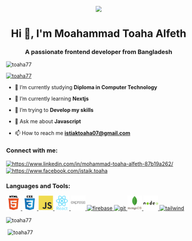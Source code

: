 <div align='center'>
   <img src='https://img.freepik.com/free-photo/flat-lay-workstation-with-copy-space-laptop_23-2148430879.jpg?w=826&t=st=1702143279~exp=1702143879~hmac=c0837f0b85fea32ba9378b0746610de4d6b2d2f614057515c7a0b2db7764a2eb' />
</div>
<h1 align="center">Hi 👋, I'm Moahammad Toaha Alfeth</h1>
<h3 align="center">A passionate frontend developer from Bangladesh</h3>

<p align="left"> <img src="https://komarev.com/ghpvc/?username=toaha77&label=Profile%20views&color=0e75b6&style=flat" alt="toaha77" /> </p>

<p align="left"> <a href="https://github.com/ryo-ma/github-profile-trophy"><img src="https://github-profile-trophy.vercel.app/?username=toaha77" alt="toaha77" /></a> </p>

- 🔭 I’m currently studying **Diploma in Computer Technology**
- 🌱 I’m currently learning **Nextjs**
- 🤝 I’m trying to **Develop my skills**
- 💬 Ask me about **Javascript**

- 📫 How to reach me **istiaktoaha07@gmail.com**

<h3 align="left">Connect with me:</h3>
<p align="left">
<a href="https://linkedin.com/in/https://www.linkedin.com/in/mohammad-toaha-alfeth-87b19a262/" target="blank"><img align="center" src="https://raw.githubusercontent.com/rahuldkjain/github-profile-readme-generator/master/src/images/icons/Social/linked-in-alt.svg" alt="https://www.linkedin.com/in/mohammad-toaha-alfeth-87b19a262/" height="30" width="40" /></a>
<a href="https://fb.com/https://www.facebook.com/istaik.toaha" target="blank"><img align="center" src="https://raw.githubusercontent.com/rahuldkjain/github-profile-readme-generator/master/src/images/icons/Social/facebook.svg" alt="https://www.facebook.com/istaik.toaha" height="30" width="40" /></a>
</p>

<h3 align="left">Languages and Tools:</h3>
<p align="center"> 
  
  <a href="https://www.w3.org/html/" target="_blank" rel="noreferrer"> <img src="https://raw.githubusercontent.com/devicons/devicon/master/icons/html5/html5-original-wordmark.svg" alt="html5" width="40" height="40"/> </a>
  <a href="https://www.w3schools.com/css/" target="_blank" rel="noreferrer"> <img src="https://raw.githubusercontent.com/devicons/devicon/master/icons/css3/css3-original-wordmark.svg" alt="css3" width="40" height="40"/> </a>
  <a href="https://developer.mozilla.org/en-US/docs/Web/JavaScript" target="_blank" rel="noreferrer"> <img src="https://raw.githubusercontent.com/devicons/devicon/master/icons/javascript/javascript-original.svg" alt="javascript" width="40" height="40"/> </a> 
   <a theme='dark' href="https://reactjs.org/" target="_blank" rel="noreferrer"> <img src="https://raw.githubusercontent.com/devicons/devicon/master/icons/react/react-original-wordmark.svg" alt="react" width="40" height="40"/> </a>
  <a href="https://expressjs.com" target="_blank" rel="noreferrer"> <img src="https://raw.githubusercontent.com/devicons/devicon/master/icons/express/express-original-wordmark.svg" alt="express" width="40" height="40"/> </a> <a href="https://firebase.google.com/" target="_blank" rel="noreferrer"> <img src="https://www.vectorlogo.zone/logos/firebase/firebase-icon.svg" alt="firebase" width="40" height="40"/> </a> <a href="https://git-scm.com/" target="_blank" rel="noreferrer"> <img src="https://www.vectorlogo.zone/logos/git-scm/git-scm-icon.svg" alt="git" width="40" height="40"/> </a>  <a href="https://www.mongodb.com/" target="_blank" rel="noreferrer"> <img src="https://raw.githubusercontent.com/devicons/devicon/master/icons/mongodb/mongodb-original-wordmark.svg" alt="mongodb" width="40" height="40"/> </a> <a href="https://nodejs.org" target="_blank" rel="noreferrer"> <img src="https://raw.githubusercontent.com/devicons/devicon/master/icons/nodejs/nodejs-original-wordmark.svg" alt="nodejs" width="40" height="40"/> </a> <a href="https://tailwindcss.com/" target="_blank" rel="noreferrer"> <img src="https://www.vectorlogo.zone/logos/tailwindcss/tailwindcss-icon.svg" alt="tailwind" width="40" height="40"/> </a> </p>

<p><img align="center" src="https://github-readme-stats.vercel.app/api/top-langs?username=toaha77&show_icons=true&locale=en&layout=compact" alt="toaha77" /></p>
<p>&nbsp;<img align="center" src="https://github-readme-stats.vercel.app/api?username=toaha77&show_icons=true&locale=en" alt="toaha77" /></p>


